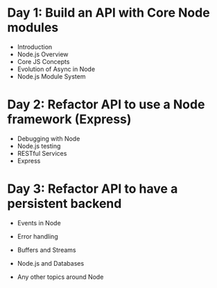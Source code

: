 # Day 1: Build an API with Core Node modules

- Introduction
- Node.js Overview
- Core JS Concepts
- Evolution of Async in Node
- Node.js Module System

# Day 2: Refactor API to use a Node framework (Express)

- Debugging with Node
- Node.js testing
- RESTful Services
- Express

# Day 3: Refactor API to have a persistent backend

- Events in Node
- Error handling
- Buffers and Streams
- Node.js and Databases

- Any other topics around Node
	
